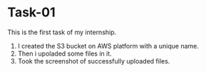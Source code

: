 # Task-01
This is the first task of my internship.


1. I created the S3 bucket on AWS platform with a unique name.
2. Then i upoladed some files in it.
3. Took the screenshot of successfully uploaded files.
   
